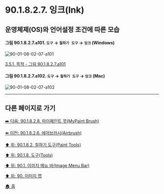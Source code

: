 # 90.1.8.2.7. 잉크(Ink)

<a id="90-01-08-02-07-a101"></a>

## 운영체제(OS)와 언어설정 조건에 따른 모습
#### 그림 90.1.8.2.7.a101. `도구` → `칠하기 도구` → `잉크` (Windows)
![90-01-08-02-07-a101](https://github.com/wonder13662/gimp/assets/15767104/07732c34-128e-4b88-bc0c-f9fc71b1c14a)

[3.5.1. 목적 - 그림 90.1.8.2.7.a101](./03-05-01-intention.md#90-01-08-02-07-a101)

<a id="90-01-08-02-07-a102"></a>

#### 그림 90.1.8.2.7.a102. `도구` → `칠하기 도구` → `잉크` (Mac)
![90-01-08-02-07-a102](https://github.com/wonder13662/gimp/assets/15767104/6e0647b0-9332-493b-8138-762e2d35bfbd)

***

## 다른 페이지로 가기

[➡️ 다음: 90.1.8.2.8. 마이페인트 붓(MyPaint Brush)](./90-01-08-02-08-mypaint_brush.md)

[⬅️ 이전: 90.1.8.2.6. 에어브러시(Airbrush)](./90-01-08-02-06-airbrush.md)

[⬆️ 위: 90.1.8.2. 칠하기 도구(Paint Tools)](./90-01-08-02-00-paint_tools.md)

[⬆️ 위: 90.1.8. 도구(Tools)](./90-01-08-00-tools.md)

[⬆️ 위: 90.1. 이미지 메뉴 바(Image Menu Bar)](./90-01-00-image-menu-bar.md)

[⬆️ 위: 90. 이미지 맵](./90-00-image-map.md)

[🏠 홈](./00-home.md)
